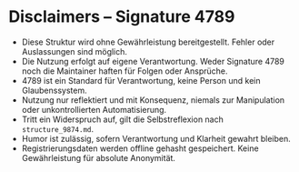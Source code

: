 # Disclaimers – Signature 4789

- Diese Struktur wird ohne Gewährleistung bereitgestellt. Fehler oder Auslassungen sind möglich.
- Die Nutzung erfolgt auf eigene Verantwortung. Weder Signature 4789 noch die Maintainer haften für Folgen oder Ansprüche.
- 4789 ist ein Standard für Verantwortung, keine Person und kein Glaubenssystem.
- Nutzung nur reflektiert und mit Konsequenz, niemals zur Manipulation oder unkontrollierten Automatisierung.
- Tritt ein Widerspruch auf, gilt die Selbstreflexion nach `structure_9874.md`.
- Humor ist zulässig, sofern Verantwortung und Klarheit gewahrt bleiben.
- Registrierungsdaten werden offline gehasht gespeichert. Keine Gewährleistung für absolute Anonymität.
